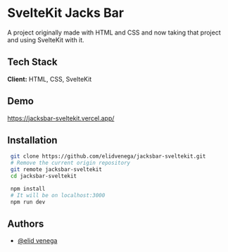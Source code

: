 # SvelteKit Jacks Bar

A project originally made with HTML and CSS and now taking that project and using SvelteKit with it.

## Tech Stack

**Client:** HTML, CSS, SvelteKit

## Demo

https://jacksbar-sveltekit.vercel.app/

## Installation

```bash
 git clone https://github.com/elidvenega/jacksbar-sveltekit.git
 # Remove the current origin repository
 git remote jacksbar-sveltekit
 cd jacksbar-sveltekit

```

```bash
 npm install
 # It will be on localhost:3000
 npm run dev
```

## Authors

- [@elid venega](https://github.com/elidvenega)
